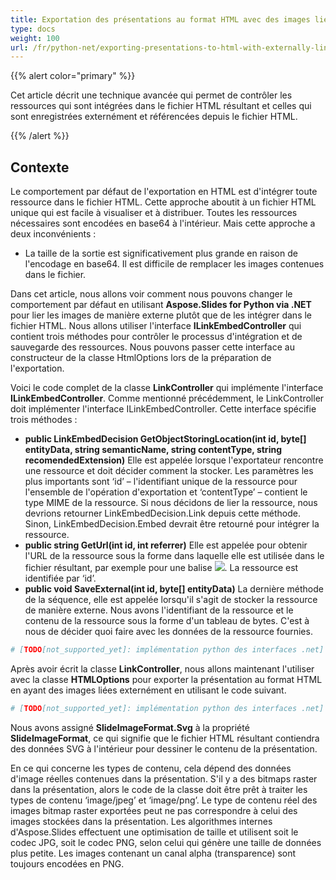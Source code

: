 ```yaml
---
title: Exportation des présentations au format HTML avec des images liées externément
type: docs
weight: 100
url: /fr/python-net/exporting-presentations-to-html-with-externally-linked-images/
---
```


{{% alert color="primary" %}} 

Cet article décrit une technique avancée qui permet de contrôler les ressources qui sont intégrées dans le fichier HTML résultant et celles qui sont enregistrées externément et référencées depuis le fichier HTML.

{{% /alert %}} 
## **Contexte**
Le comportement par défaut de l'exportation en HTML est d'intégrer toute ressource dans le fichier HTML. Cette approche aboutit à un fichier HTML unique qui est facile à visualiser et à distribuer. Toutes les ressources nécessaires sont encodées en base64 à l'intérieur. Mais cette approche a deux inconvénients :

- La taille de la sortie est significativement plus grande en raison de l'encodage en base64. Il est difficile de remplacer les images contenues dans le fichier.

Dans cet article, nous allons voir comment nous pouvons changer le comportement par défaut en utilisant **Aspose.Slides for Python via .NET** pour lier les images de manière externe plutôt que de les intégrer dans le fichier HTML. Nous allons utiliser l'interface **ILinkEmbedController** qui contient trois méthodes pour contrôler le processus d'intégration et de sauvegarde des ressources. Nous pouvons passer cette interface au constructeur de la classe HtmlOptions lors de la préparation de l'exportation.

Voici le code complet de la classe **LinkController** qui implémente l'interface **ILinkEmbedController**. Comme mentionné précédemment, le LinkController doit implémenter l'interface ILinkEmbedController. Cette interface spécifie trois méthodes :

- **public LinkEmbedDecision GetObjectStoringLocation(int id, byte[] entityData, string semanticName, string contentType, string recomendedExtension)** Elle est appelée lorsque l'exportateur rencontre une ressource et doit décider comment la stocker. Les paramètres les plus importants sont ‘id’ – l'identifiant unique de la ressource pour l'ensemble de l'opération d'exportation et ‘contentType’ – contient le type MIME de la ressource. Si nous décidons de lier la ressource, nous devrions retourner LinkEmbedDecision.Link depuis cette méthode. Sinon, LinkEmbedDecision.Embed devrait être retourné pour intégrer la ressource.
- **public string GetUrl(int id, int referrer)** 
  Elle est appelée pour obtenir l'URL de la ressource sous la forme dans laquelle elle est utilisée dans le fichier résultant, par exemple pour une balise <img src=”%method_result_here%”>. La ressource est identifiée par ‘id’.
- **public void SaveExternal(int id, byte[] entityData)** 
  La dernière méthode de la séquence, elle est appelée lorsqu'il s'agit de stocker la ressource de manière externe. Nous avons l'identifiant de la ressource et le contenu de la ressource sous la forme d'un tableau de bytes. C'est à nous de décider quoi faire avec les données de la ressource fournies.

```py
# [TODO[not_supported_yet]: implémentation python des interfaces .net]
```

Après avoir écrit la classe **LinkController**, nous allons maintenant l'utiliser avec la classe **HTMLOptions** pour exporter la présentation au format HTML en ayant des images liées externément en utilisant le code suivant.

```py
# [TODO[not_supported_yet]: implémentation python des interfaces .net]
```

Nous avons assigné **SlideImageFormat.Svg** à la propriété **SlideImageFormat**, ce qui signifie que le fichier HTML résultant contiendra des données SVG à l'intérieur pour dessiner le contenu de la présentation.

En ce qui concerne les types de contenu, cela dépend des données d'image réelles contenues dans la présentation. S'il y a des bitmaps raster dans la présentation, alors le code de la classe doit être prêt à traiter les types de contenu ‘image/jpeg’ et ‘image/png’. Le type de contenu réel des images bitmap raster exportées peut ne pas correspondre à celui des images stockées dans la présentation. Les algorithmes internes d'Aspose.Slides effectuent une optimisation de taille et utilisent soit le codec JPG, soit le codec PNG, selon celui qui génère une taille de données plus petite. Les images contenant un canal alpha (transparence) sont toujours encodées en PNG.